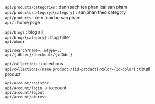`api/products/categories` : danh sach ten phan loai san pham  
`api/products/category/{category}` : san phan theo category  
`api/products` : xem toan bo san pham   
`api/` : home page  
  
    
    
`api/blogs` : blog all  
`api/blog/{category}` : blog fillter   
`api/about`   

`api/search?name=..&type=..`  
`api/{idUser}/checkouts/{idOder}`  

`api/collections` : collections   
`api/collections/{name-product}/{id-product}?color={id-color}` : detail product  


`api/account/register`  
`api/account/login` -> /account  
`api/account/logout`  
`api/account/address`  
